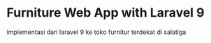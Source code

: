 # Furniture Web App with Laravel 9
 implementasi dari laravel 9 ke toko furnitur terdekat di salatiga
